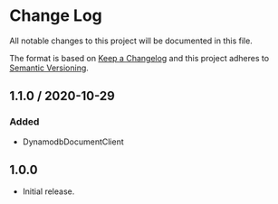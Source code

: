 # Change Log

All notable changes to this project will be documented in this file.

The format is based on [Keep a Changelog](https://keepachangelog.com/)
and this project adheres to [Semantic Versioning](https://semver.org/).

## 1.1.0 / 2020-10-29

### Added

- DynamodbDocumentClient

## 1.0.0

- Initial release.
